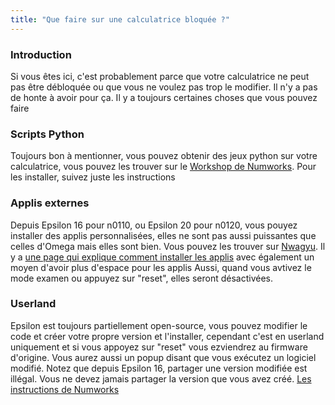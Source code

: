 ```yaml
---
title: "Que faire sur une calculatrice bloquée ?"
---
```


### Introduction

Si vous êtes ici, c'est probablement parce que votre calculatrice ne peut pas être débloquée ou que vous ne voulez pas trop le modifier. Il n'y a pas de honte à avoir pour ça.
Il y a toujours certaines choses que vous pouvez faire

### Scripts Python

Toujours bon à mentionner, vous pouvez obtenir des jeux python sur votre calculatrice, vous pouvez les trouver sur le [Workshop de Numworks](https://my.numworks.com/python/). Pour les installer, suivez juste les instructions

### Applis externes

Depuis Epsilon 16 pour n0110, ou Epsilon 20 pour n0120, vous pouyez installer des applis personnalisées, elles ne sont pas aussi puissantes que celles d'Omega mais elles sont bien. Vous pouvez les trouver sur [Nwagyu](https://www.nwagyu.com/).
Il y a [une page qui explique comment installer les applis](https://www.nwagyu.com/pages/how-to/) avec également un moyen d'avoir plus d'espace pour les applis
Aussi, quand vous avtivez le mode examen ou appuyez sur "reset", elles seront désactivées.

### Userland

Epsilon est toujours partiellement open-source, vous pouvez modifier le code et créer votre propre version et l'installer, cependant c'est en userland uniquement et si vous appoyez sur "reset" vous ezviendrez au firmware d'origine. Vous aurez aussi un popup disant que vous exécutez un logiciel modifié.
Notez que depuis Epsilon 16, partager une version modifiée est illégal. Vous ne devez jamais partager la version que vous avez créé.
[Les instructions de Numworks](https://www.numworks.com/resources/engineering/software/build/)
